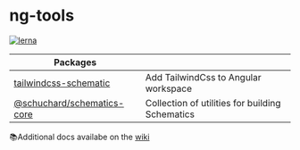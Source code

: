 # ng-tools

[![lerna](https://img.shields.io/badge/maintained%20with-lerna-cc00ff.svg)](https://lerna.js.org/)

| Packages                         |                                                 |
| -------------------------------- | ----------------------------------------------- |
| [tailwindcss-schematic][tcss]    | Add TailwindCss to Angular workspace            |
| [@schuchard/schematics-core][sc] | Collection of utilities for building Schematics |

📚Additional docs availabe on the [wiki](https://github.com/schuchard/ng-tools/wiki)

[tcss]: packages/tailwindcss-schematic/README.md
[sc]: packages/schematics-core/README.md
